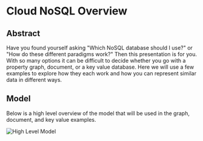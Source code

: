 # Cloud NoSQL Overview

## Abstract
Have you found yourself asking "Which NoSQL database should I use?" or "How do these different paradigms work?" Then this presentation is for you. With so many options it can be difficult to decide whether you go with a property graph, document, or a key value database.  Here we will use a few examples to explore how they each work and how you can represent similar data in different ways.

## Model
Below is a high level overview of the model that will be used in the graph, document, and key value examples.

![High Level Model](https://github.com/bowersj/CloudNoSQLOverview/blob/main/highLevelModel.png?raw=true)

